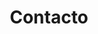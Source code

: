 ---
title: "Contacto"  # Add a page title.
summary: "Contacto"  # Add a page description.
type: "widget_page"  # Page type is a Widget Page
---